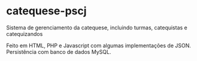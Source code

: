# catequese-pscj
Sistema de gerenciamento da catequese, incluindo turmas, catequistas e catequizandos

Feito em HTML, PHP e Javascript com algumas implementações de JSON. Persistência com banco de dados MySQL.
